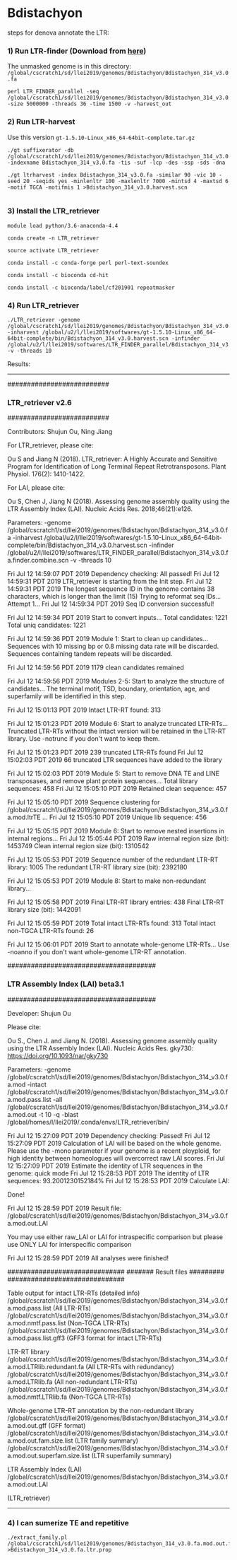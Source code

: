 # Bdistachyon

steps for denova annotate the LTR:

### 1) Run LTR-finder (Download from [here](https://github.com/oushujun/LTR_FINDER_parallel))

The unmasked genome is in this directory:
`/global/cscratch1/sd/llei2019/genomes/Bdistachyon/Bdistachyon_314_v3.0.fa`

```
perl LTR_FINDER_parallel -seq /global/cscratch1/sd/llei2019/genomes/Bdistachyon/Bdistachyon_314_v3.0.fa -size 5000000 -threads 36 -time 1500 -v -harvest_out

```



### 2) Run LTR-harvest

Use this version `gt-1.5.10-Linux_x86_64-64bit-complete.tar.gz`

```
./gt suffixerator -db /global/cscratch1/sd/llei2019/genomes/Bdistachyon/Bdistachyon_314_v3.0.fa -indexname Bdistachyon_314_v3.0.fa -tis -suf -lcp -des -ssp -sds -dna

./gt ltrharvest -index Bdistachyon_314_v3.0.fa -similar 90 -vic 10 -seed 20 -seqids yes -minlenltr 100 -maxlenltr 7000 -mintsd 4 -maxtsd 6 -motif TGCA -motifmis 1 >Bdistachyon_314_v3.0.harvest.scn


```

### 3) Install the LTR_retriever

```
module load python/3.6-anaconda-4.4

conda create -n LTR_retriever

source activate LTR_retriever

conda install -c conda-forge perl perl-text-soundex

conda install -c bioconda cd-hit

conda install -c bioconda/label/cf201901 repeatmasker
```

### 4) Run LTR_retriever

```
./LTR_retriever -genome /global/cscratch1/sd/llei2019/genomes/Bdistachyon/Bdistachyon_314_v3.0.fa -inharvest /global/u2/l/llei2019/softwares/gt-1.5.10-Linux_x86_64-64bit-complete/bin/Bdistachyon_314_v3.0.harvest.scn -infinder /global/u2/l/llei2019/softwares/LTR_FINDER_parallel/Bdistachyon_314_v3.0.fa.finder.combine.scn -v -threads 10

```

Results: 

---

##########################
### LTR_retriever v2.6 ###
##########################

Contributors: Shujun Ou, Ning Jiang

For LTR_retriever, please cite:

Ou S and Jiang N (2018). LTR_retriever: A Highly Accurate and Sensitive Program for Identification of Long Terminal Repeat Retrotransposons. Plant Physiol. 176(2): 1410-1422.

For LAI, please cite:

Ou S, Chen J, Jiang N (2018). Assessing genome assembly quality using the LTR Assembly Index (LAI). Nucleic Acids Res. 2018;46(21):e126.

Parameters: -genome /global/cscratch1/sd/llei2019/genomes/Bdistachyon/Bdistachyon_314_v3.0.fa -inharvest /global/u2/l/llei2019/softwares/gt-1.5.10-Linux_x86_64-64bit-complete/bin/Bdistachyon_314_v3.0.harvest.scn -infinder /global/u2/l/llei2019/softwares/LTR_FINDER_parallel/Bdistachyon_314_v3.0.fa.finder.combine.scn -v -threads 10


Fri Jul 12 14:59:07 PDT 2019 Dependency checking: All passed!
Fri Jul 12 14:59:31 PDT 2019 LTR_retriever is starting from the Init step.
Fri Jul 12 14:59:31 PDT 2019 The longest sequence ID in the genome contains 38 characters, which is longer than the limit (15)
Trying to reformat seq IDs...
Attempt 1...
Fri Jul 12 14:59:34 PDT 2019 Seq ID conversion successful!

Fri Jul 12 14:59:34 PDT 2019 Start to convert inputs...
Total candidates: 1221
Total uniq candidates: 1221

Fri Jul 12 14:59:36 PDT 2019 Module 1: Start to clean up candidates...
Sequences with 10 missing bp or 0.8 missing data rate will be discarded.
Sequences containing tandem repeats will be discarded.

Fri Jul 12 14:59:56 PDT 2019 1179 clean candidates remained

Fri Jul 12 14:59:56 PDT 2019 Modules 2-5: Start to analyze the structure of candidates...
The terminal motif, TSD, boundary, orientation, age, and superfamily will be identified in this step.

Fri Jul 12 15:01:13 PDT 2019 Intact LTR-RT found: 313

Fri Jul 12 15:01:23 PDT 2019 Module 6: Start to analyze truncated LTR-RTs...
Truncated LTR-RTs without the intact version will be retained in the LTR-RT library.
Use -notrunc if you don't want to keep them.

Fri Jul 12 15:01:23 PDT 2019 239 truncated LTR-RTs found
Fri Jul 12 15:02:03 PDT 2019 66 truncated LTR sequences have added to the library

Fri Jul 12 15:02:03 PDT 2019 Module 5: Start to remove DNA TE and LINE transposases, and remove plant protein sequences...
Total library sequences: 458
Fri Jul 12 15:05:10 PDT 2019 Retained clean sequence: 457

Fri Jul 12 15:05:10 PDT 2019 Sequence clustering for /global/cscratch1/sd/llei2019/genomes/Bdistachyon/Bdistachyon_314_v3.0.fa.mod.ltrTE ...
Fri Jul 12 15:05:10 PDT 2019 Unique lib sequence: 456

Fri Jul 12 15:05:15 PDT 2019 Module 6: Start to remove nested insertions in internal regions...
Fri Jul 12 15:05:44 PDT 2019 Raw internal region size (bit): 1453749
Clean internal region size (bit): 1310542

Fri Jul 12 15:05:53 PDT 2019 Sequence number of the redundant LTR-RT library: 1005
The redundant LTR-RT library size (bit): 2392180

Fri Jul 12 15:05:53 PDT 2019 Module 8: Start to make non-redundant library...

Fri Jul 12 15:05:58 PDT 2019 Final LTR-RT library entries: 438
Final LTR-RT library size (bit): 1442091

Fri Jul 12 15:05:59 PDT 2019 Total intact LTR-RTs found: 313
Total intact non-TGCA LTR-RTs found: 26

Fri Jul 12 15:06:01 PDT 2019 Start to annotate whole-genome LTR-RTs...
Use -noanno if you don't want whole-genome LTR-RT annotation.


######################################
### LTR Assembly Index (LAI) beta3.1 ###
######################################

Developer: Shujun Ou

Please cite:

Ou S., Chen J. and Jiang N. (2018). Assessing genome assembly quality using the LTR Assembly Index (LAI). Nucleic Acids Res. gky730: https://doi.org/10.1093/nar/gky730

Parameters: -genome /global/cscratch1/sd/llei2019/genomes/Bdistachyon/Bdistachyon_314_v3.0.fa.mod -intact /global/cscratch1/sd/llei2019/genomes/Bdistachyon/Bdistachyon_314_v3.0.fa.mod.pass.list -all /global/cscratch1/sd/llei2019/genomes/Bdistachyon/Bdistachyon_314_v3.0.fa.mod.out -t 10 -q -blast /global/homes/l/llei2019/.conda/envs/LTR_retriever/bin/


Fri Jul 12 15:27:09 PDT 2019 Dependency checking: Passed!
Fri Jul 12 15:27:09 PDT 2019 Calculation of LAI will be based on the whole genome.
Please use the -mono parameter if your genome is a recent ployploid, for high identity between homeologues will overcorrect raw LAI scores.
Fri Jul 12 15:27:09 PDT 2019 Estimate the identity of LTR sequences in the genome: quick mode
Fri Jul 12 15:28:53 PDT 2019 The identity of LTR sequences: 93.2001230152184%
Fri Jul 12 15:28:53 PDT 2019 Calculate LAI:

Done!

Fri Jul 12 15:28:59 PDT 2019 Result file: /global/cscratch1/sd/llei2019/genomes/Bdistachyon/Bdistachyon_314_v3.0.fa.mod.out.LAI

You may use either raw_LAI or LAI for intraspecific comparison
but please use ONLY LAI for interspecific comparison

Fri Jul 12 15:28:59 PDT 2019 All analyses were finished!

##############################
####### Result files #########
##############################

Table output for intact LTR-RTs (detailed info)
/global/cscratch1/sd/llei2019/genomes/Bdistachyon/Bdistachyon_314_v3.0.fa.mod.pass.list (All LTR-RTs)
/global/cscratch1/sd/llei2019/genomes/Bdistachyon/Bdistachyon_314_v3.0.fa.mod.nmtf.pass.list (Non-TGCA LTR-RTs)
/global/cscratch1/sd/llei2019/genomes/Bdistachyon/Bdistachyon_314_v3.0.fa.mod.pass.list.gff3 (GFF3 format for intact LTR-RTs)

LTR-RT library
/global/cscratch1/sd/llei2019/genomes/Bdistachyon/Bdistachyon_314_v3.0.fa.mod.LTRlib.redundant.fa (All LTR-RTs with redundancy)
/global/cscratch1/sd/llei2019/genomes/Bdistachyon/Bdistachyon_314_v3.0.fa.mod.LTRlib.fa (All non-redundant LTR-RTs)
/global/cscratch1/sd/llei2019/genomes/Bdistachyon/Bdistachyon_314_v3.0.fa.mod.nmtf.LTRlib.fa (Non-TGCA LTR-RTs)

Whole-genome LTR-RT annotation by the non-redundant library
/global/cscratch1/sd/llei2019/genomes/Bdistachyon/Bdistachyon_314_v3.0.fa.mod.out.gff (GFF format)
/global/cscratch1/sd/llei2019/genomes/Bdistachyon/Bdistachyon_314_v3.0.fa.mod.out.fam.size.list (LTR family summary)
/global/cscratch1/sd/llei2019/genomes/Bdistachyon/Bdistachyon_314_v3.0.fa.mod.out.superfam.size.list (LTR superfamily summary)

LTR Assembly Index (LAI)
/global/cscratch1/sd/llei2019/genomes/Bdistachyon/Bdistachyon_314_v3.0.fa.mod.out.LAI

(LTR_retriever) 

---


### 4) I can sumerize TE and repetitive 

```
./extract_family.pl /global/cscratch1/sd/llei2019/genomes/Bdistachyon_314_v3.0.fa.mod.out.fam.size.list >Bdistachyon_314_v3.0.fa.ltr.prop

```